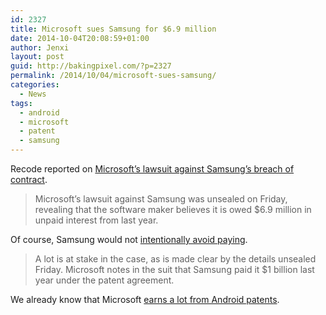 ```yaml
---
id: 2327
title: Microsoft sues Samsung for $6.9 million
date: 2014-10-04T20:08:59+01:00
author: Jenxi
layout: post
guid: http://bakingpixel.com/?p=2327
permalink: /2014/10/04/microsoft-sues-samsung/
categories:
  - News
tags:
  - android
  - microsoft
  - patent
  - samsung
---
```

Recode reported on [Microsoft&#8217;s lawsuit against Samsung&#8217;s breach of contract](http://recode.net/2014/10/03/microsoft-says-samsung-owes-it-6-9-million-in-contract-dispute/).

> Microsoft’s lawsuit against Samsung was unsealed on Friday, revealing that the software maker believes it is owed $6.9 million in unpaid interest from last year. 

Of course, Samsung would not [intentionally avoid paying](http://www.independent.co.uk/news/world/asia/tax-evasion-bribery-and-pricefixing-how-samsung-became-the-giant-that-ate-korea-8510588.html).

> A lot is at stake in the case, as is made clear by the details unsealed Friday. Microsoft notes in the suit that Samsung paid it $1 billion last year under the patent agreement. 

We already know that Microsoft [earns a lot from Android patents](http://bakingpixel.com/2013/11/microsoft-earnings-losses/).